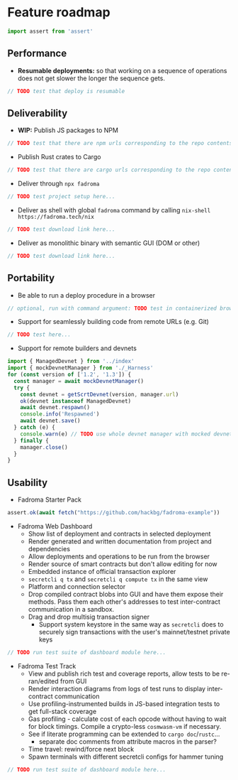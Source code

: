 # Feature roadmap

```typescript
import assert from 'assert'
```

## Performance

* **Resumable deployments:** so that working on a sequence of operations does not get slower the longer the sequence gets.

```typescript
// TODO test that deploy is resumable
```

## Deliverability

* **WIP:** Publish JS packages to NPM

```typescript
// TODO test that there are npm urls corresponding to the repo contents...
```

* Publish Rust crates to Cargo

```typescript
// TODO test that there are cargo urls corresponding to the repo contents...
```

* Deliver through `npx fadroma`

```typescript
// TODO test project setup here...
```

* Deliver as shell with global `fadroma` command by calling `nix-shell https://fadroma.tech/nix`

```typescript
// TODO test download link here...
```

* Deliver as monolithic binary with semantic GUI (DOM or other)

```typescript
// TODO test download link here...
```

## Portability

* Be able to run a deploy procedure in a browser

```typescript
// optional, run with command argument: TODO test in containerized browser here...
```

* Support for seamlessly building code from remote URLs (e.g. Git)

```typescript
// TODO test here...
```

* Support for remote builders and devnets

```typescript
import { ManagedDevnet } from '../index'
import { mockDevnetManager } from './_Harness'
for (const version of ['1.2', '1.3']) {
  const manager = await mockDevnetManager()
  try {
    const devnet = getScrtDevnet(version, manager.url)
    ok(devnet instanceof ManagedDevnet)
    await devnet.respawn()
    console.info('Respawned')
    await devnet.save()
  } catch (e) {
    console.warn(e) // TODO use whole devnet manager with mocked devnet init
  } finally {
    manager.close()
  }
}
```

## Usability

* Fadroma Starter Pack

```typescript
assert.ok(await fetch("https://github.com/hackbg/fadroma-example"))
```

* Fadroma Web Dashboard
  * Show list of deployment and contracts in selected deployment
  * Render generated and written documentation from project and dependencies
  * Allow deployments and operations to be run from the browser
  * Render source of smart contracts but don't allow editing for now
  * Embedded instance of official transaction explorer
  * `secretcli q tx` and `secretcli q compute tx` in the same view
  * Platform and connection selector
  * Drop compiled contract blobs into GUI and have them expose their methods.
    Pass them each other's addresses to test inter-contract communication in a sandbox.
  * Drag and drop multisig transaction signer
    * Support system keystore in the same way as `secretcli` does
      to securely sign transactions with the user's mainnet/testnet private keys

```typescript
// TODO run test suite of dashboard module here...
```

* Fadroma Test Track
  * View and publish rich test and coverage reports, allow tests to be re-ran/edited from GUI
  * Render interaction diagrams from logs of test runs to display inter-contract communication
  * Use profiling-instrumented builds in JS-based integration tests to get full-stack coverage
  * Gas profiling - calculate cost of each opcode without having to wait for block timings. Compile a crypto-less `cosmwasm-vm` if necessary.
  * See if literate programming can be extended to `cargo doc`/`rustc`...
    * separate doc comments from attribute macros in the parser?
  * Time travel: rewind/force next block
  * Spawn terminals with different secretcli configs for hammer tuning

```typescript
// TODO run test suite of dashboard module here...
```
